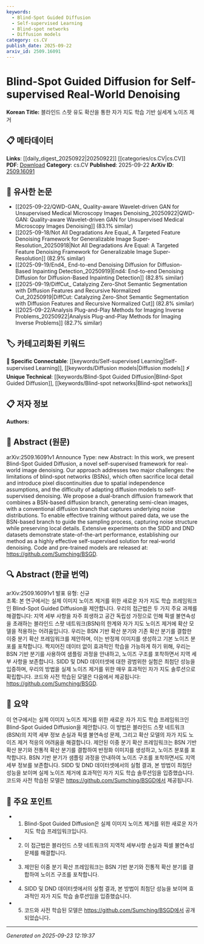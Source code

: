 ```yaml
---
keywords:
  - Blind-Spot Guided Diffusion
  - Self-supervised Learning
  - Blind-spot networks
  - Diffusion models
category: cs.CV
publish_date: 2025-09-22
arxiv_id: 2509.16091
---
```


<!-- KEYWORD_LINKING_METADATA:
{
  "processed_timestamp": "2025-09-23T12:19:37.649663",
  "vocabulary_version": "1.0",
  "selected_keywords": [
    "Blind-Spot Guided Diffusion",
    "Self-supervised Learning",
    "Blind-spot networks",
    "Diffusion models"
  ],
  "rejected_keywords": [],
  "similarity_scores": {
    "Blind-Spot Guided Diffusion": 0.8,
    "Self-supervised Learning": 0.85,
    "Blind-spot networks": 0.78,
    "Diffusion models": 0.8
  },
  "extraction_method": "AI_prompt_based",
  "budget_applied": true,
  "candidates_json": {
    "candidates": [
      {
        "surface": "Blind-Spot Guided Diffusion",
        "canonical": "Blind-Spot Guided Diffusion",
        "aliases": [
          "BSGD"
        ],
        "category": "unique_technical",
        "rationale": "Represents a novel framework specifically introduced in this paper, crucial for linking to self-supervised denoising advancements.",
        "novelty_score": 0.85,
        "connectivity_score": 0.65,
        "specificity_score": 0.9,
        "link_intent_score": 0.8
      },
      {
        "surface": "Self-supervised Learning",
        "canonical": "Self-supervised Learning",
        "aliases": [
          "self-supervised"
        ],
        "category": "specific_connectable",
        "rationale": "Key concept in the paper, linking to broader discussions on self-supervised methodologies.",
        "novelty_score": 0.4,
        "connectivity_score": 0.88,
        "specificity_score": 0.7,
        "link_intent_score": 0.85
      },
      {
        "surface": "Blind-spot networks",
        "canonical": "Blind-spot networks",
        "aliases": [
          "BSNs"
        ],
        "category": "unique_technical",
        "rationale": "Central to the paper's methodology, offering a unique approach to image denoising.",
        "novelty_score": 0.75,
        "connectivity_score": 0.6,
        "specificity_score": 0.85,
        "link_intent_score": 0.78
      },
      {
        "surface": "Diffusion models",
        "canonical": "Diffusion models",
        "aliases": [
          "diffusion processes"
        ],
        "category": "specific_connectable",
        "rationale": "Essential for understanding the paper's approach to denoising, connecting to diffusion techniques in machine learning.",
        "novelty_score": 0.5,
        "connectivity_score": 0.82,
        "specificity_score": 0.75,
        "link_intent_score": 0.8
      }
    ],
    "ban_list_suggestions": [
      "real-world",
      "state-of-the-art",
      "extensive experiments"
    ]
  },
  "decisions": [
    {
      "candidate_surface": "Blind-Spot Guided Diffusion",
      "resolved_canonical": "Blind-Spot Guided Diffusion",
      "decision": "linked",
      "scores": {
        "novelty": 0.85,
        "connectivity": 0.65,
        "specificity": 0.9,
        "link_intent": 0.8
      }
    },
    {
      "candidate_surface": "Self-supervised Learning",
      "resolved_canonical": "Self-supervised Learning",
      "decision": "linked",
      "scores": {
        "novelty": 0.4,
        "connectivity": 0.88,
        "specificity": 0.7,
        "link_intent": 0.85
      }
    },
    {
      "candidate_surface": "Blind-spot networks",
      "resolved_canonical": "Blind-spot networks",
      "decision": "linked",
      "scores": {
        "novelty": 0.75,
        "connectivity": 0.6,
        "specificity": 0.85,
        "link_intent": 0.78
      }
    },
    {
      "candidate_surface": "Diffusion models",
      "resolved_canonical": "Diffusion models",
      "decision": "linked",
      "scores": {
        "novelty": 0.5,
        "connectivity": 0.82,
        "specificity": 0.75,
        "link_intent": 0.8
      }
    }
  ]
}
-->

# Blind-Spot Guided Diffusion for Self-supervised Real-World Denoising

**Korean Title:** 블라인드 스팟 유도 확산을 통한 자가 지도 학습 기반 실세계 노이즈 제거

## 📋 메타데이터

**Links**: [[daily_digest_20250922|20250922]] [[categories/cs.CV|cs.CV]]
**PDF**: [Download](https://arxiv.org/pdf/2509.16091.pdf)
**Category**: cs.CV
**Published**: 2025-09-22
**ArXiv ID**: [2509.16091](https://arxiv.org/abs/2509.16091)

## 🔗 유사한 논문
- [[2025-09-22/QWD-GAN_ Quality-aware Wavelet-driven GAN for Unsupervised Medical Microscopy Images Denoising_20250922|QWD-GAN: Quality-aware Wavelet-driven GAN for Unsupervised Medical Microscopy Images Denoising]] (83.1% similar)
- [[2025-09-18/Not All Degradations Are Equal_ A Targeted Feature Denoising Framework for Generalizable Image Super-Resolution_20250918|Not All Degradations Are Equal: A Targeted Feature Denoising Framework for Generalizable Image Super-Resolution]] (82.9% similar)
- [[2025-09-19/End4_ End-to-end Denoising Diffusion for Diffusion-Based Inpainting Detection_20250919|End4: End-to-end Denoising Diffusion for Diffusion-Based Inpainting Detection]] (82.8% similar)
- [[2025-09-19/DiffCut_ Catalyzing Zero-Shot Semantic Segmentation with Diffusion Features and Recursive Normalized Cut_20250919|DiffCut: Catalyzing Zero-Shot Semantic Segmentation with Diffusion Features and Recursive Normalized Cut]] (82.8% similar)
- [[2025-09-22/Analysis Plug-and-Play Methods for Imaging Inverse Problems_20250922|Analysis Plug-and-Play Methods for Imaging Inverse Problems]] (82.7% similar)

## 🏷️ 카테고리화된 키워드
**🔗 Specific Connectable**: [[keywords/Self-supervised Learning|Self-supervised Learning]], [[keywords/Diffusion models|Diffusion models]]
**⚡ Unique Technical**: [[keywords/Blind-Spot Guided Diffusion|Blind-Spot Guided Diffusion]], [[keywords/Blind-spot networks|Blind-spot networks]]

## 📋 저자 정보

**Authors:** 

## 📄 Abstract (원문)

arXiv:2509.16091v1 Announce Type: new 
Abstract: In this work, we present Blind-Spot Guided Diffusion, a novel self-supervised framework for real-world image denoising. Our approach addresses two major challenges: the limitations of blind-spot networks (BSNs), which often sacrifice local detail and introduce pixel discontinuities due to spatial independence assumptions, and the difficulty of adapting diffusion models to self-supervised denoising. We propose a dual-branch diffusion framework that combines a BSN-based diffusion branch, generating semi-clean images, with a conventional diffusion branch that captures underlying noise distributions. To enable effective training without paired data, we use the BSN-based branch to guide the sampling process, capturing noise structure while preserving local details. Extensive experiments on the SIDD and DND datasets demonstrate state-of-the-art performance, establishing our method as a highly effective self-supervised solution for real-world denoising. Code and pre-trained models are released at: https://github.com/Sumching/BSGD.

## 🔍 Abstract (한글 번역)

arXiv:2509.16091v1 발표 유형: 신규  
초록: 본 연구에서는 실제 이미지 노이즈 제거를 위한 새로운 자가 지도 학습 프레임워크인 Blind-Spot Guided Diffusion을 제안합니다. 우리의 접근법은 두 가지 주요 과제를 해결합니다: 지역 세부 사항을 자주 희생하고 공간 독립성 가정으로 인해 픽셀 불연속성을 초래하는 블라인드 스팟 네트워크(BSN)의 한계와 자가 지도 노이즈 제거에 확산 모델을 적용하는 어려움입니다. 우리는 BSN 기반 확산 분기와 기존 확산 분기를 결합한 이중 분기 확산 프레임워크를 제안하며, 이는 반정제 이미지를 생성하고 기본 노이즈 분포를 포착합니다. 짝지어진 데이터 없이 효과적인 학습을 가능하게 하기 위해, 우리는 BSN 기반 분기를 사용하여 샘플링 과정을 안내하고, 노이즈 구조를 포착하면서 지역 세부 사항을 보존합니다. SIDD 및 DND 데이터셋에 대한 광범위한 실험은 최첨단 성능을 입증하며, 우리의 방법을 실제 노이즈 제거를 위한 매우 효과적인 자가 지도 솔루션으로 확립합니다. 코드와 사전 학습된 모델은 다음에서 제공됩니다: https://github.com/Sumching/BSGD.

## 📝 요약

이 연구에서는 실제 이미지 노이즈 제거를 위한 새로운 자가 지도 학습 프레임워크인 Blind-Spot Guided Diffusion을 제안합니다. 이 방법은 블라인드 스팟 네트워크(BSN)의 지역 세부 정보 손실과 픽셀 불연속성 문제, 그리고 확산 모델의 자가 지도 노이즈 제거 적응의 어려움을 해결합니다. 제안된 이중 분기 확산 프레임워크는 BSN 기반 확산 분기와 전통적 확산 분기를 결합하여 반정화 이미지를 생성하고, 노이즈 분포를 포착합니다. BSN 기반 분기가 샘플링 과정을 안내하여 노이즈 구조를 포착하면서도 지역 세부 정보를 보존합니다. SIDD 및 DND 데이터셋에서의 실험 결과, 본 방법이 최첨단 성능을 보이며 실제 노이즈 제거에 효과적인 자가 지도 학습 솔루션임을 입증했습니다. 코드와 사전 학습된 모델은 https://github.com/Sumching/BSGD에서 제공됩니다.

## 🎯 주요 포인트

- 1. Blind-Spot Guided Diffusion은 실제 이미지 노이즈 제거를 위한 새로운 자가 지도 학습 프레임워크입니다.
- 2. 이 접근법은 블라인드 스팟 네트워크의 지역적 세부사항 손실과 픽셀 불연속성 문제를 해결합니다.
- 3. 제안된 이중 분기 확산 프레임워크는 BSN 기반 분기와 전통적 확산 분기를 결합하여 노이즈 구조를 포착합니다.
- 4. SIDD 및 DND 데이터셋에서의 실험 결과, 본 방법이 최첨단 성능을 보이며 효과적인 자가 지도 학습 솔루션임을 입증했습니다.
- 5. 코드와 사전 학습된 모델은 https://github.com/Sumching/BSGD에서 공개되었습니다.


---

*Generated on 2025-09-23 12:19:37*
